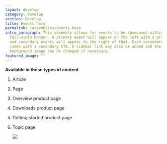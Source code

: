 ```yaml
---
layout: develop
category: develop
section: Develop
title: Events hero
permalink: /assemblies/events-hero
intro_paragraph: This assembly allows for events to be showcased within a
  full-width banner. A primary event will appear on the left with a primary CTA
  and secondary events will appear to the right of that. Each secondary event
  comes with a secondary CTA. A sidebar link may also be added and the
  background image can be changed if necessary.
featured_image: ""
---
```

**Available in these types of content**

1. Article
2. Page
3. Overview product page
4. Downloads product page
5. Getting started product page
6. Topic page

   ![](/design-manual/assets/uploads/events-hero-example.png)